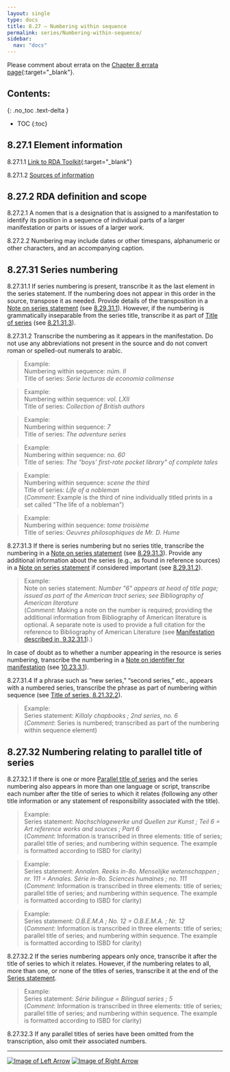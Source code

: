 ```yaml
---
layout: single
type: docs
title: 8.27 — Numbering within sequence
permalink: series/Numbering-within-sequence/
sidebar:
  nav: "docs"
---
```


Please comment about errata on the [Chapter 8 errata page](https://docs.google.com/document/d/1-ZWQGu_ouVQ7UluDNDk86hr2_aBqsUzI6Re9MU3KVqo/edit#heading=h.g2ovt66r2nqd){:target="_blank"}.

## Contents:
{: .no_toc .text-delta }

- TOC
{:toc}

## 8.27.1 Element information

<a name="8.27.1.1">8.27.1.1</a> [Link to RDA Toolkit](https://beta.rdatoolkit.org/en-US_ala-04e52191-96ac-3870-ac6a-de37540f45f5){:target="_blank"}

<a name="8.27.1.2">8.27.1.2</a> [Sources of information](/DCRMR/series/#8011-sources-of-information)

## 8.27.2 RDA definition and scope

<a name="8.27.2.1">8.27.2.1</a> A nomen that is a designation that is assigned to a manifestation to identify its position in a sequence of individual parts of a larger manifestation or parts or issues of a larger work.

<a name="8.27.2.2">8.27.2.2</a> Numbering may include dates or other timespans, alphanumeric or other characters, and an accompanying caption.

## 8.27.31 Series numbering

<a name="8.27.31.1">8.27.31.1</a> If series numbering is present, transcribe it as the last element in the series statement. If the numbering does not appear in this order in the source, transpose it as needed. Provide details of the transposition in a [Note on series statement](/DCRMR/series/Note-on-series-statement/) (see [8.29.31.1](/DCRMR/series/Note-on-series-statement/#8.29.31.1)). However, if the numbering is grammatically inseparable from the series title, transcribe it as part of [Title of series](/DCRMR/series/Title-of-series/) (see [8.21.31.3](/DCRMR/series/Title-of-series/#8.21.31.3)).

<a name="8.27.31.2">8.27.31.2</a> Transcribe the numbering as it appears in the manifestation. Do not use any abbreviations not present in the source and do not convert roman or spelled-out numerals to arabic.

>Example:  
>Numbering within sequence: <CITE>núm. II</CITE>  
>Title of series: <CITE>Serie lecturas de economía colimense</CITE>

>Example:  
>Numbering within sequence: <CITE>vol. LXII</CITE>    
>Title of series: <CITE>Collection of British authors</CITE>    

>Example:  
>Numbering within sequence: <CITE>7</CITE>    
>Title of series: <CITE>The adventure series</CITE>    

>Example:  
>Numbering within sequence: <CITE>no. 60</CITE>    
>Title of series: <CITE>The "boys’ first-rate pocket library" of complete tales</CITE>    

>Example:  
>Numbering within sequence: <CITE>scene the third</CITE>      
>Title of series: <CITE>Life of a nobleman</CITE>      
>(*Comment*: Example is the third of nine individually titled prints in a set called "The life of a nobleman")    

>Example:  
>Numbering within sequence: <CITE>tome troisième</CITE>    
>Title of series: <CITE>Oeuvres philosophiques de Mr. D. Hume</CITE>      

<a name="8.27.31.3">8.27.31.3</a> If there is series numbering but no series title, transcribe the numbering in a [Note on series statement](/DCRMR/series/Note-on-series-statement/) (see [8.29.31.3](/DCRMR/series/Note-on-series-statement/#8.29.31.3)). Provide any additional information about the series (e.g., as found in reference sources) in a [Note on series statement](/DCRMR/series/Note-on-series-statement/) if considered important (see [8.29.31.2](/DCRMR/series/Note-on-series-statement/#8.29.31.2)). 

>Example:  
>Note on series statement: <CITE>Number "6" appears at head of title page; issued as part of the American tract series; see Bibliography of American literature</CITE>  
>(*Comment*: Making a note on the number is required; providing the additional information from Bibliography of American literature is optional. A separate note is used to provide a full citation for the reference to Bibliography of American Literature (see [Manifestation described in, 9.32.31.1](/DCRMR/additional-notes/Manifestation-described-in/#9.32.31.1)).)    

In case of doubt as to whether a number appearing in the resource is series numbering, transcribe the numbering in a [Note on identifier for manifestation](/DCRMR/identifiers/Note-on-identifier-for-manifestation/) (see [10.23.3.1](/DCRMR/identifiers/Note-on-identifier-for-manifestation/#10.23.3.1)).

<a name="8.27.31.4">8.27.31.4</a> If a phrase such as “new series,” “second series,” etc., appears with a numbered series, transcribe the phrase as part of numbering within sequence (see [Title of series, 8.21.32.2](/DCRMR/series/Title-of-series/#8.21.32.2)).

>Example:    
>Series statement: <CITE>Killaly chapbooks ; 2nd series, no. 6</CITE>    
>(*Comment*: Series is numbered; transcribed as part of the numbering within sequence element)  

## 8.27.32 Numbering relating to parallel title of series

<a name="8.27.32.1">8.27.32.1</a> If there is one or more [Parallel title of series](/DCRMR/series/Parallel-title-of-series/) and the series numbering also appears in more than one language or script, transcribe each number after the title of series to which it relates (following any other title information or any statement of responsibility associated with the title).

>Example:  
>Series statement: <CITE>Nachschlagewerke und Quellen zur Kunst ; Teil 6 = Art reference works and sources ; Part 6</CITE>    
>(*Comment*: Information is transcribed in three elements: title of series; parallel title of series; and numbering within sequence. The example is formatted according to ISBD for clarity)    

>Example:  
>Series statement: <CITE>Annalen. Reeks in-8o. Menselijke wetenschappen ;  nr. 111 = Annales. Série in-8o. Sciences humaines ; no. 111</CITE>    
>(*Comment*: Information is transcribed in three elements: title of series; parallel title of series; and numbering within sequence. The example is formatted according to ISBD for clarity)    

>Example:  
>Series statement: <CITE>O.B.E.M.A ; No. 12 = O.B.E.M.A. ; Nr. 12</CITE>    
>(*Comment*: Information is transcribed in three elements: title of series; parallel title of series; and numbering within sequence. The example is formatted according to ISBD for clarity)    

<a name="8.27.32.2">8.27.32.2</a> If the series numbering appears only once, transcribe it after the title of series to which it relates. However, if the numbering relates to all, more than one, or none of the titles of series, transcribe it at the end of the [Series statement](/DCRMR/series/Series-statement/).

>Example:  
>Series statement: <CITE>Série bilingue = Bilingual series ; 5</CITE>   
>(*Comment*: Information is transcribed in three elements: title of series; parallel title of series; and numbering within sequence. The example is formatted according to ISBD for clarity)   

<a name="8.27.32.3">8.27.32.3</a> If any parallel titles of series have been omitted from the transcription, also omit their associated numbers.

---

[![Image of Left Arrow](https://rbms-bsc.github.io/DCRMR/assets/pictures/navigation/Arrow_Left.png "8.255 — Parallel statement of responsibility relating to series")](/DCRMR/series/Parallel-statement-of-responsibility-relating-to-series/) [![Image of Right Arrow](https://rbms-bsc.github.io/DCRMR/assets/pictures/navigation/Arrow_Right.png "8.29 — Note on series statement")](/DCRMR/series/Note-on-series-statement/)